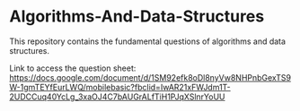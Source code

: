 # Algorithms-And-Data-Structures

This repository contains the fundamental questions of algorithms and data structures.

Link to access the question sheet: 
https://docs.google.com/document/d/1SM92efk8oDl8nyVw8NHPnbGexTS9W-1gmTEYfEurLWQ/mobilebasic?fbclid=IwAR21xFWJdm1T-2UDCCuq40YcLg_3xaOJ4C7bAUGrALfTiH1PJqXSlnrYoUU
